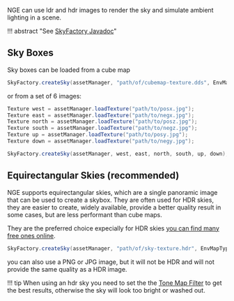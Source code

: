 NGE can use ldr and hdr images to render the sky and simulate ambient lighting in a scene.

!!! abstract "See [SkyFactory Javadoc](https://javadoc.ngengine.org/com/jme3/util/SkyFactory.html)"

## Sky Boxes

Sky boxes can be loaded from a cube map

```java
SkyFactory.createSky(assetManager, "path/of/cubemap-texture.dds", EnvMapType.CubeMap);
```

or from a set of 6 images:

```java
Texture west = assetManager.loadTexture("path/to/posx.jpg");
Texture east = assetManager.loadTexture("path/to/negx.jpg");
Texture north = assetManager.loadTexture("path/to/posz.jpg");
Texture south = assetManager.loadTexture("path/to/negz.jpg");
Texture up = assetManager.loadTexture("path/to/posy.jpg");
Texture down = assetManager.loadTexture("path/to/negy.jpg");

SkyFactory.createSky(assetManager, west, east, north, south, up, down);
```


## Equirectangular Skies (recommended)

NGE supports equirectangular skies, which are a single panoramic image that can be used to create a skybox. 
They are often used for HDR skies, they are easier to create, widely available, provide a better quality result in some cases, but are less performant than cube maps.

They are the preferred choice expecially for HDR skies [you can find many free ones online](https://polyhaven.com/hdris).

```java
SkyFactory.createSky(assetManager, "path/of/sky-texture.hdr", EnvMapType.EquirectMap);
```

you can also use a PNG or JPG image, but it will not be HDR and will not provide the same quality as a HDR image.


!!! tip
    When using an hdr sky you need to set the the [Tone Map Filter](../postprocessing/#tonemap) to get the best results, otherwise the sky will look too bright or washed out.
